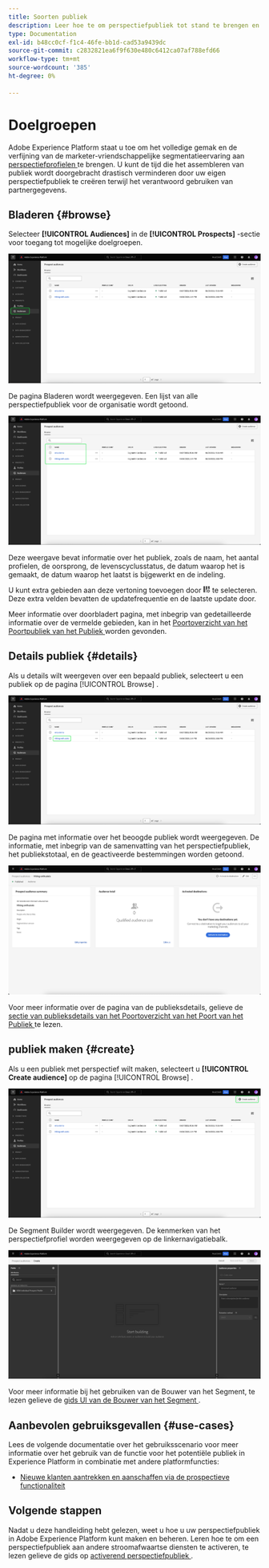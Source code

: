```yaml
---
title: Soorten publiek
description: Leer hoe te om perspectiefpubliek tot stand te brengen en te gebruiken om onbekende klanten te richten gebruikend derdeinformatie.
type: Documentation
exl-id: b48cc0cf-f1c4-46fe-bb1d-cad53a9439dc
source-git-commit: c2832821ea6f9f630e480c6412ca07af788efd66
workflow-type: tm+mt
source-wordcount: '385'
ht-degree: 0%

---
```


# Doelgroepen

Adobe Experience Platform staat u toe om het volledige gemak en de verfijning van de marketer-vriendschappelijke segmentatieervaring aan [ perspectiefprofielen ](../../profile/ui/prospect-profile.md) te brengen. U kunt de tijd die het assembleren van publiek wordt doorgebracht drastisch verminderen door uw eigen perspectiefpubliek te creëren terwijl het verantwoord gebruiken van partnergegevens.

## Bladeren {#browse}

Selecteer **[!UICONTROL Audiences]** in de **[!UICONTROL Prospects]** -sectie voor toegang tot mogelijke doelgroepen.

![ de [!UICONTROL Audiences] knoop wordt benadrukt binnen de [!UICONTROL Prospects] sectie.](../images/ui/prospect-audience/prospect-audiences.png)

De pagina Bladeren wordt weergegeven. Een lijst van alle perspectiefpubliek voor de organisatie wordt getoond.

![ het potentiële publiek dat tot de organisatie behoort wordt benadrukt.](../images/ui/prospect-audience/browse-audiences.png)

Deze weergave bevat informatie over het publiek, zoals de naam, het aantal profielen, de oorsprong, de levenscyclusstatus, de datum waarop het is gemaakt, de datum waarop het laatst is bijgewerkt en de indeling.

U kunt extra gebieden aan deze vertoning toevoegen door ![ het pictogram van het filterattribuut ](/help/images/icons/column-settings.png) te selecteren. Deze extra velden bevatten de updatefrequentie en de laatste update door.

Meer informatie over doorbladert pagina, met inbegrip van gedetailleerde informatie over de vermelde gebieden, kan in het [ Poortoverzicht van het Poortpubliek van het Publiek ](./audience-portal.md#list) worden gevonden.

## Details publiek {#details}

Als u details wilt weergeven over een bepaald publiek, selecteert u een publiek op de pagina [!UICONTROL Browse] .

![ een specifiek perspectiefpubliek wordt benadrukt.](../images/ui/prospect-audience/select-specific-audience.png)

De pagina met informatie over het beoogde publiek wordt weergegeven. De informatie, met inbegrip van de samenvatting van het perspectiefpubliek, het publiekstotaal, en de geactiveerde bestemmingen worden getoond.

![ de pagina van de vooruitgangspublieksdetails wordt getoond.](../images/ui/prospect-audience/audience-details.png)

Voor meer informatie over de pagina van de publieksdetails, gelieve de [ sectie van publieksdetails van het Poortoverzicht van het Poort van het Publiek ](./audience-portal.md#audience-details) te lezen.

## publiek maken {#create}

Als u een publiek met perspectief wilt maken, selecteert u **[!UICONTROL Create audience]** op de pagina [!UICONTROL Browse] .

![ de [!UICONTROL Create audience] knoop wordt benadrukt op het potentiële publiek doorbladert pagina.](../images/ui/prospect-audience/select-create-audience.png)

De Segment Builder wordt weergegeven. De kenmerken van het perspectiefprofiel worden weergegeven op de linkernavigatiebalk.

![ de Bouwer van het Segment wordt getoond. Merk op dat de enige beschikbare attributen voor de klasse van het Profiel van het Vooruitzicht zijn.](../images/ui/prospect-audience/segment-builder.png)

Voor meer informatie bij het gebruiken van de Bouwer van het Segment, te lezen gelieve de [ gids UI van de Bouwer van het Segment ](./segment-builder.md).

## Aanbevolen gebruiksgevallen {#use-cases}

Lees de volgende documentatie over het gebruiksscenario voor meer informatie over het gebruik van de functie voor het potentiële publiek in Experience Platform in combinatie met andere platformfuncties:

- [Nieuwe klanten aantrekken en aanschaffen via de prospectieve functionaliteit](../../rtcdp/partner-data/prospecting.md)

## Volgende stappen

Nadat u deze handleiding hebt gelezen, weet u hoe u uw perspectiefpubliek in Adobe Experience Platform kunt maken en beheren. Leren hoe te om een perspectiefpubliek aan andere stroomafwaartse diensten te activeren, te lezen gelieve de gids op [ activerend perspectiefpubliek ](../../destinations/ui/activate-prospect-audiences.md).
